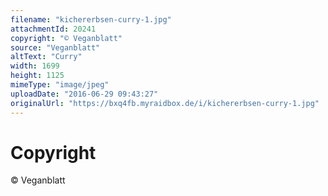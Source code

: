 ```yaml
---
filename: "kichererbsen-curry-1.jpg"
attachmentId: 20241
copyright: "© Veganblatt"
source: "Veganblatt"
altText: "Curry"
width: 1699
height: 1125
mimeType: "image/jpeg"
uploadDate: "2016-06-29 09:43:27"
originalUrl: "https://bxq4fb.myraidbox.de/i/kichererbsen-curry-1.jpg"
---
```


# Copyright

© Veganblatt
